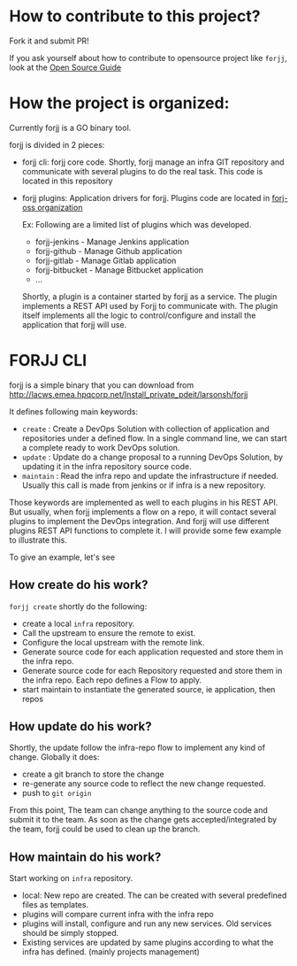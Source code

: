 # How to contribute to this project?

Fork it and submit PR!

If you ask yourself about how to contribute to opensource project like `forjj`, look at the [Open Source Guide](https://opensource.guide/)

# How the project is organized:

Currently forjj is a GO binary tool.

forjj is divided in 2 pieces:

- forjj cli: forjj core code.
  Shortly, forjj manage an infra GIT repository and communicate with several plugins to do the real task.
  This code is located in this repository
- forjj plugins: Application drivers for forjj.
  Plugins code are located in [forj-oss organization](https://github.com/forj-oss)
  
  Ex: Following are a limited list of plugins which was developed.

  - forjj-jenkins - Manage Jenkins application
  - forjj-github - Manage Github application
  - forjj-gitlab - Manage Gitlab application
  - forjj-bitbucket - Manage Bitbucket application
  - ...

  Shortly, a plugin is a container started by forjj as a service. The plugin implements a REST API used by Forjj to communicate with.
  The plugin itself implements all the logic to control/configure and install the application that forjj will use.

# FORJJ CLI

forjj is a simple binary that you can download from http://lacws.emea.hpqcorp.net/Install_private_pdeit/larsonsh/forjj

It defines following main keywords:

- `create`   : Create a DevOps Solution with collection of application and repositories under a defined flow. In a single command line, we can start a complete ready to work DevOps solution.
- `update`   : Update do a change proposal to a running DevOps Solution, by updating it in the infra repository source code.
- `maintain` : Read the infra repo and update the infrastructure if needed. Usually this call is made from jenkins or if infra is a new repository.

Those keywords are implemented as well to each plugins in his REST API.
But usually, when forjj implements a flow on a repo, it will contact several plugins to implement the DevOps integration. And forjj will use different plugins REST API functions to complete it. I will provide some few example to illustrate this.


To give an example, let's see
## How create do his work?

`forjj create` shortly do the following:
* create a local `infra` repository.
* Call the upstream to ensure the remote to exist.
* Configure the local upstream with the remote link.
* Generate source code for each application requested and store them in the infra repo.
* Generate source code for each Repository requested and store them in the infra repo. Each repo defines a Flow to apply.
* start maintain to instantiate the generated source, ie application, then repos


## How update do his work?

Shortly, the update follow the infra-repo flow to implement any kind of change. Globally it does:
* create a git branch to store the change
* re-generate any source code to reflect the new change requested.
* push to `git origin`

From this point, The team can change anything to the source code and submit it to the team.
As soon as the change gets accepted/integrated by the team, forjj could be used to clean up the branch.

## How maintain do his work?
Start working on `infra` repository.
* local: New repo are created. The can be created with several predefined files as templates.
* plugins will compare current infra with the infra repo
* plugins will install, configure and run any new services. Old services should be simply stopped.
* Existing services are updated by same plugins according to what the infra has defined. (mainly projects management)


